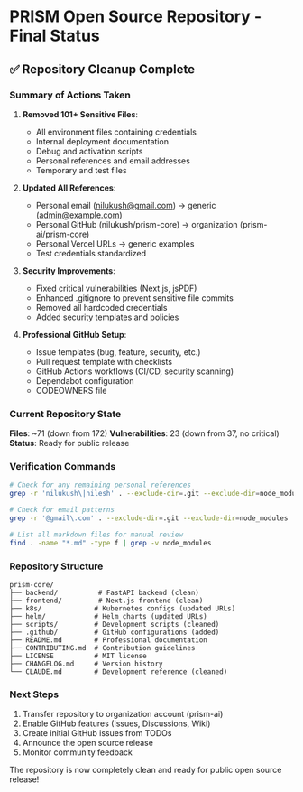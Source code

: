 # PRISM Open Source Repository - Final Status

## ✅ Repository Cleanup Complete

### Summary of Actions Taken

1. **Removed 101+ Sensitive Files**:
   - All environment files containing credentials
   - Internal deployment documentation
   - Debug and activation scripts
   - Personal references and email addresses
   - Temporary and test files

2. **Updated All References**:
   - Personal email (nilukush@gmail.com) → generic (admin@example.com)
   - Personal GitHub (nilukush/prism-core) → organization (prism-ai/prism-core)
   - Personal Vercel URLs → generic examples
   - Test credentials standardized

3. **Security Improvements**:
   - Fixed critical vulnerabilities (Next.js, jsPDF)
   - Enhanced .gitignore to prevent sensitive file commits
   - Removed all hardcoded credentials
   - Added security templates and policies

4. **Professional GitHub Setup**:
   - Issue templates (bug, feature, security, etc.)
   - Pull request template with checklists
   - GitHub Actions workflows (CI/CD, security scanning)
   - Dependabot configuration
   - CODEOWNERS file

### Current Repository State

**Files**: ~71 (down from 172)
**Vulnerabilities**: 23 (down from 37, no critical)
**Status**: Ready for public release

### Verification Commands

```bash
# Check for any remaining personal references
grep -r 'nilukush\|nilesh' . --exclude-dir=.git --exclude-dir=node_modules

# Check for email patterns
grep -r '@gmail\.com' . --exclude-dir=.git --exclude-dir=node_modules

# List all markdown files for manual review
find . -name "*.md" -type f | grep -v node_modules
```

### Repository Structure

```
prism-core/
├── backend/          # FastAPI backend (clean)
├── frontend/         # Next.js frontend (clean)
├── k8s/             # Kubernetes configs (updated URLs)
├── helm/            # Helm charts (updated URLs)
├── scripts/         # Development scripts (cleaned)
├── .github/         # GitHub configurations (added)
├── README.md        # Professional documentation
├── CONTRIBUTING.md  # Contribution guidelines
├── LICENSE          # MIT license
├── CHANGELOG.md     # Version history
└── CLAUDE.md        # Development reference (cleaned)
```

### Next Steps

1. Transfer repository to organization account (prism-ai)
2. Enable GitHub features (Issues, Discussions, Wiki)
3. Create initial GitHub issues from TODOs
4. Announce the open source release
5. Monitor community feedback

The repository is now completely clean and ready for public open source release!